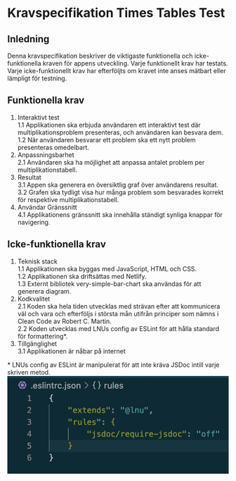 # Kravspecifikation Times Tables Test

## Inledning
Denna kravspecifikation beskriver de viktigaste funktionella och icke-funktionella kraven för appens utveckling. Varje funktionellt krav har testats. Varje icke-funktionellt krav har efterföljts om kravet inte anses mätbart eller lämpligt för testning. 

## Funktionella krav
1. Interaktivt test                       
  1.1 Applikationen ska erbjuda användaren ett interaktivt test där multiplikationsproblem presenteras, och användaren kan besvara dem.               
  1.2 När användaren besvarar ett problem ska ett nytt problem presenteras omedelbart.       
2. Anpassningsbarhet           
  2.1 Användaren ska ha möjlighet att anpassa antalet problem per multiplikationstabell.           
3. Resultat             
  3.1 Appen ska generera en översiktlig graf över användarens resultat.             
  3.2 Grafen ska tydligt visa hur många problem som besvarades korrekt för respektive multiplikationstabell.               
4. Användar Gränssnitt              
  4.1 Applikationens gränssnitt ska innehålla ständigt synliga knappar för navigering.          
## Icke-funktionella krav
1. Teknisk stack            
  1.1 Applikationen ska byggas med JavaScript, HTML och CSS.           
  1.2 Applikationen ska driftsättas med Netlify.             
  1.3 Externt bibliotek very-simple-bar-chart ska användas för att generera diagram.        
2. Kodkvalitet             
  2.1 Koden ska hela tiden utvecklas med strävan efter att kommunicera väl och vara och efterföljs i största mån utifrån principer som nämns i Clean Code av Robert C. Martin.        
  2.2 Koden utvecklas med LNUs config av ESLint för att hålla standard för formattering*.         
3. Tillgänglighet          
  3.1 Applikationen är nåbar på internet         
            

\* LNUs config av ESLint är manipulerat för att inte kräva JSDoc intill varje skriven metod. ![eslint-config](./img/eslint-config.png)